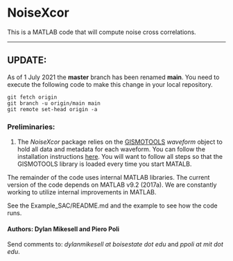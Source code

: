 # NoiseXcor

This is a MATLAB code that will compute noise cross correlations. 

---
## UPDATE: 

As of 1 July 2021 the __master__ branch has been renamed __main__. You need to execute the following code to make this change in your local repository.

```  git branch -m master main
git fetch origin
git branch -u origin/main main
git remote set-head origin -a
```

### Preliminaries:

1) The _NoiseXcor_ package relies on the [GISMOTOOLS](https://geoscience-community-codes.github.io/GISMO/) _waveform_ object to hold all data and metadata for each waveform. You can follow the installation instructions [here](https://github.com/geoscience-community-codes/GISMO/wiki/Getting-Started). You will want to follow all steps so that the GISMOTOOLS library is loaded every time you start MATALB.

The remainder of the code uses internal MATLAB libraries. The current version of the code depends on MATLAB v9.2 (2017a). We are constantly working to utilize internal improvements in MATLAB.

See the Example_SAC/README.md and the example to see how the code runs.

#### Authors: Dylan Mikesell and Piero Poli
Send comments to: _dylanmikesell at boisestate dot edu_ and _ppoli at mit dot edu_.
